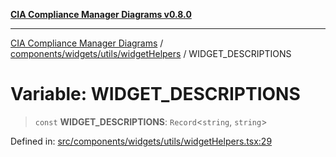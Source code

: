 [**CIA Compliance Manager Diagrams v0.8.0**](../../../../../README.md)

***

[CIA Compliance Manager Diagrams](../../../../../modules.md) / [components/widgets/utils/widgetHelpers](../README.md) / WIDGET\_DESCRIPTIONS

# Variable: WIDGET\_DESCRIPTIONS

> `const` **WIDGET\_DESCRIPTIONS**: `Record`\<`string`, `string`\>

Defined in: [src/components/widgets/utils/widgetHelpers.tsx:29](https://github.com/Hack23/cia-compliance-manager/blob/791b5a1b6e700c8b8480de209374e4cb1086330d/src/components/widgets/utils/widgetHelpers.tsx#L29)
